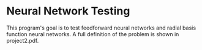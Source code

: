 # Neural Network Testing

This program's goal is to test feedforward neural networks and radial basis function neural networks.
A full definition of the problem is shown in project2.pdf.
